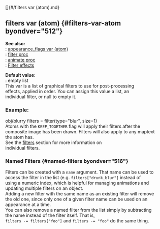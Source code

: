 []{#/filters var (atom).md}    
## filters var (atom) {#filters-var-atom byondver="512"}    
**See also:**    
:   [appearance_flags var (atom)](/atom/var/appearance_flags)    
:   [filter proc](/proc/filter)    
:   [animate proc](/proc/animate)    
:   [Filter effects](/%7Bnotes%7D/filters)    
<!-- -->    
**Default value:**    
:   empty list    
This var is a list of graphical filters to use for post-processing    
effects, applied in order. You can assign this value a list, an    
individual filter, or null to empty it.    
### Example:    
obj/blurry filters = filter(type=\"blur\", size=1)    
Atoms with the `KEEP_TOGETHER` flag will apply their filters after the    
composite image has been drawn. Filters will also apply to any maptext    
the atom has.    
See the [filters](/%7Bnotes%7D/filters) section for more information on    
individual filters.    
### Named Filters {#named-filters byondver="516"}    
Filters can be created with a `name` argument. That name can be used to    
access the filter in the list (e.g. `filters["drunk_blur"]` instead of    
using a numeric index, which is helpful for managing animations and    
updating multiple filters on an object.    
Adding a new filter with the same name as an existing filter will remove    
the old one, since only one of a given filter name can be used on an    
appearance at a time.    
You can also remove a named filter from the list simply by subtracting    
the name instead of the filter itself. That is,    
`filters -= filters["foo"]` and `filters -= "foo"` do the same thing.  